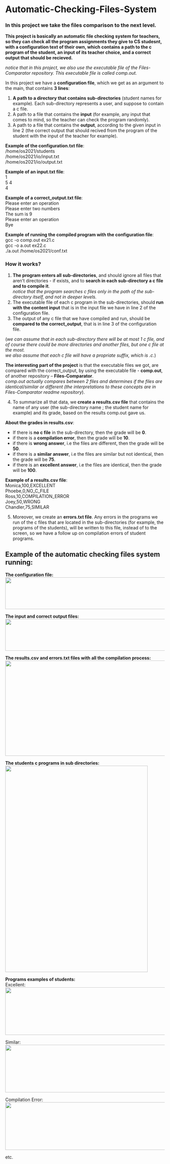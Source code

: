 # Automatic-Checking-Files-System  
### In this project we take the files comparison to the next level.  
**This project is basically an automatic file checking system for teachers, so they can check all the program assignments they give to CS studesnt, with a configuration text of their own, which contains a path to the c program of the student, an input of its teacher choice, and a correct output that should be recieved.**    
   
*notice that in this project, we also use the executable file of the Files-Comparator repository. This executable file is called comp.out.*  
  
In this project we have a **configuration file**, which we get as an argument to the main, that contains **3 lines**:
1. **A path to a directory that contains sub-directories** (student names for example). Each sub-directory represents a user, and suppose to contain a c file.  
2. A path to a file that contains the **input** (for example, any input that comes to mind, so the teacher can check the program randomly).  
3. A path to a file that contains the **output**, according to the given input in line 2 (the correct output that should recived from the program of the student with the input of the teacher for example).  
  
**Example of the configuration.txt file**:  
/home/os2021/students  
/home/os2021/io/input.txt  
/home/os2021/io/output.txt  

**Example of an input.txt file**:  
1  
5 4  
4  
  
**Example of a correct_output.txt file**:  
Please enter an operation  
Please enter two numbers  
The sum is 9  
Please enter an operation  
Bye  

**Example of running the compiled program with the configuration file**:  
 gcc -o comp.out ex21.c  
 gcc -o a.out ex22.c  
 ./a.out /home/os2021/conf.txt  
  
### How it works?  
    
1. **The program enters all sub-directories**, and should ignore all files that aren’t directories - if exists,  and to **search in each sub-directory a c file and to compile it**.  
*notice that the program searches c files only in the path of the sub-directory itself, and not in deeper levels.*
2. The executable file of each c program in the sub-directories, should **run with the content input** that is in the input file we have in line 2 of the configuration file.  
3. The output of any c file that we have compiled and run, should be **compared to the correct_output**, that is in line 3 of the configuration file.  
  
(*we can assume that in each sub-directory there will be at most 1 c file, and of course there could be more directories and another files, but one c file at the most.  
we also assume that each c file will have a propriate suffix, which is .c.*)     
  
**The interesting part of the project** is that the executable files we got, are compared with the correct_output, by using the executable file - **comp.out**, of another repository – **Files-Comparator**.  
*comp.out actually compares between 2 files and determines if the files are identical/similar or different (the interpretations to these concepts are in Files-Comparator readme repository*).  
  
4. To summarize all that data, we **create a results.csv file** that contains the name of any user (the sub-directory name ; the student name for example) and its grade, based on the results comp.out gave us.  
    
**About the grades in results.csv**:  
+ If there is **no c file** in the sub-directory, then the grade will be **0**.  
+ if there is a **compilation error**, then the grade will be **10**.  
+ if there is **wrong answer**, i.e the files are different, then the grade will be **50**.  
+ if there is a **similar answer**, i.e the files are similar but not identical, then the grade will be **75**.  
+ if there is an **excellent answer**, i.e the files are identical, then the grade will be **100**.
    
**Example of a results.csv file**:  
Monica,100,EXCELLENT  
Phoebe,0,NO_C_FILE  
Ross,10,COMPILATION_ERROR  
Joey,50,WRONG  
Chandler,75,SIMILAR  
  
5. Moreover, we create an **errors.txt file**. Any errors in the programs we run of the c files that are located in the sub-directories (for example, the programs of the students), will be written to this file, instead of to the screen, so we have a follow up on compilation errors of student programs.  
  
## Example of the automatic checking files system running:  
**The configuration file:**  
<img src="https://user-images.githubusercontent.com/83518959/193104901-0de3e2db-9791-443d-855e-5159ed7ee6b9.png" width="600" height="100" />  
  
**The input and correct output files:**  
<img src="https://user-images.githubusercontent.com/83518959/193104721-c676b58d-98d9-4114-9a64-2a3f05ec6d6e.png" width="600" height="100" />  
  
**The results.csv and errors.txt files with all the compilation process:**  
<img src="https://user-images.githubusercontent.com/83518959/193117599-d71fcddd-b6e3-485f-8655-2aebd8ab6f94.png" width="600" height="300" />  

**The students c programs in sub directories:**  
<img src="https://user-images.githubusercontent.com/83518959/193103770-94bb29ab-cf44-41d2-a8ba-b02ff2fbbf63.png" width="450" height="650" />  
  
**Programs examples of students:**  
Excellent:  
<img src="https://user-images.githubusercontent.com/83518959/193105305-6dc5ecd8-bef7-4c76-9bac-34a783425780.png" width="600" height="150" />  
 

Similar:  
<img src="https://user-images.githubusercontent.com/83518959/193105470-24dd9d9b-99cf-4a92-a76f-c11ac8781e21.png" width="600" height="150" />  


Compilation Error:  
<img src="https://user-images.githubusercontent.com/83518959/193105577-1e45288c-830b-4d13-96c1-a22edad15a11.png" width="600" height="150" />  

etc.  
